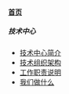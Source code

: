 
#### [首页](?file=首页 "返回首页")

##### 技术中心
- [技术中心简介](?file=001-技术中心/1001-技术中心简介 "技术中心简介")
- [技术组织架构](?file=001-技术中心/1002-技术组织架构 "技术组织架构")
- [工作职责说明](?file=001-技术中心/1003-工作职责说明 "工作职责说明")
- [我们做什么](?file=001-技术中心/1901-我们做什么 "我们做什么")
